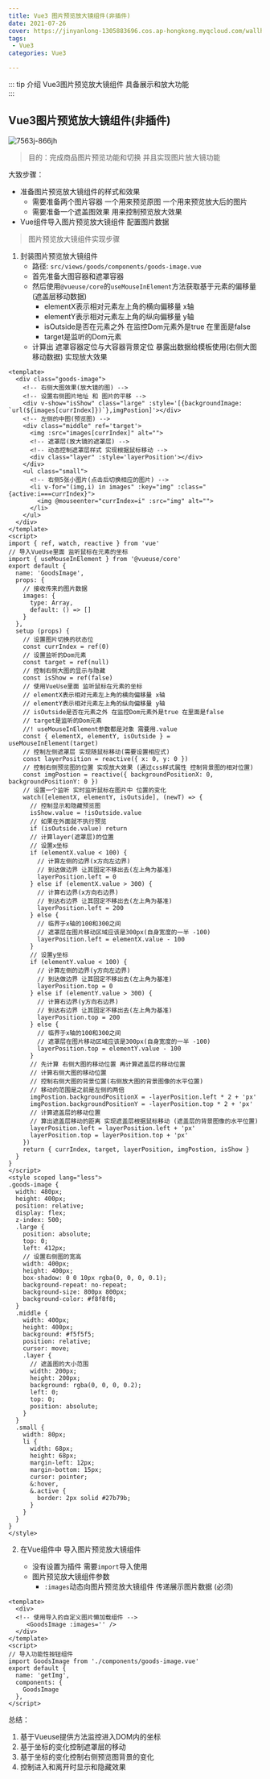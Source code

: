 ```yaml
---
title: Vue3 图片预览放大镜组件(非插件)
date: 2021-07-26
cover: https://jinyanlong-1305883696.cos.ap-hongkong.myqcloud.com/wallhaven-6o51k6.jpg
tags:
 - Vue3
categories: Vue3

---
```


::: tip 介绍
Vue3图片预览放大镜组件 具备展示和放大功能<br>
:::

<!-- more -->

## Vue3图片预览放大镜组件(非插件)

![7563j-866jh](https://jinyanlong-1305883696.cos.ap-hongkong.myqcloud.com/dzDwfGm4CykQFHK.gif)

> 目的：完成商品图片预览功能和切换 并且实现图片放大镜功能

大致步骤：

- 准备图片预览放大镜组件的样式和效果
  - 需要准备两个图片容器 一个用来预览原图 一个用来预览放大后的图片
  - 需要准备一个遮盖图效果 用来控制预览放大效果
- Vue组件导入图片预览放大镜组件 配置图片数据

> 图片预览放大镜组件实现步骤

1. 封装图片预览放大镜组件
   * 路径: `src/views/goods/components/goods-image.vue`
   * 首先准备大图容器和遮罩容器
   * 然后使用`@vueuse/core`的`useMouseInElement`方法获取基于元素的偏移量(遮盖层移动数据)
     * elementX表示相对元素左上角的横向偏移量 x轴
     * elementY表示相对元素左上角的纵向偏移量 y轴
     * isOutside是否在元素之外 在监控Dom元素外是true 在里面是false
     * target是监听的Dom元素
   * 计算出 遮罩容器定位与大容器背景定位  暴露出数据给模板使用(右侧大图移动数据) 实现放大效果

```vue
<template>
  <div class="goods-image">
    <!-- 右侧大图效果(放大镜的图) -->
    <!-- 设置右侧图片地址 和 图片的平移 -->
    <div v-show="isShow" class="large" :style='[{backgroundImage: `url(${images[currIndex]})`},imgPostion]'></div>
    <!-- 左侧的中图(预览图) -->
    <div class="middle" ref='target'>
      <img :src="images[currIndex]" alt="">
      <!-- 遮罩层(放大镜的遮罩层) -->
      <!-- 动态控制遮罩层样式 实现根据鼠标移动 -->
      <div class="layer" :style='layerPosition'></div>
    </div>
    <ul class="small">
      <!-- 右侧5张小图片(点击后切换相应的图片) -->
      <li v-for="(img,i) in images" :key="img" :class="{active:i===currIndex}">
        <img @mouseenter="currIndex=i" :src="img" alt="">
      </li>
    </ul>
  </div>
</template>
<script>
import { ref, watch, reactive } from 'vue'
// 导入VueUse里面 监听鼠标在元素的坐标
import { useMouseInElement } from '@vueuse/core'
export default {
  name: 'GoodsImage',
  props: {
    // 接收传来的图片数据
    images: {
      type: Array,
      default: () => []
    }
  },
  setup (props) {
    // 设置图片切换的状态位
    const currIndex = ref(0)
    // 设置监听的Dom元素
    const target = ref(null)
    // 控制右侧大图的显示与隐藏
    const isShow = ref(false)
    // 使用VueUse里面 监听鼠标在元素的坐标
    // elementX表示相对元素左上角的横向偏移量 x轴
    // elementY表示相对元素左上角的纵向偏移量 y轴
    // isOutside是否在元素之外 在监控Dom元素外是true 在里面是false
    // target是监听的Dom元素
    //! useMouseInElement参数都是对象 需要用.value
    const { elementX, elementY, isOutside } = useMouseInElement(target)
    // 控制左侧遮罩层 实现随鼠标移动(需要设置相应式)
    const layerPosition = reactive({ x: 0, y: 0 })
    // 控制右侧预览图的位置 实现放大效果 (通过css样式属性 控制背景图的相对位置)
    const imgPostion = reactive({ backgroundPositionX: 0, backgroundPositionY: 0 })
    // 设置一个监听 实时监听鼠标在图片中 位置的变化
    watch([elementX, elementY, isOutside], (newT) => {
      // 控制显示和隐藏预览图
      isShow.value = !isOutside.value
      // 如果在外面就不执行预览
      if (isOutside.value) return
      // 计算layer(遮罩层)的位置
      // 设置x坐标
      if (elementX.value < 100) {
        // 计算左侧的边界(x方向左边界)
        // 到达做边界 让其固定不移出去(左上角为基准)
        layerPosition.left = 0
      } else if (elementX.value > 300) {
        // 计算右边界(x方向右边界)
        // 到达右边界 让其固定不移出去(左上角为基准)
        layerPosition.left = 200
      } else {
        // 临界于x轴的100和300之间
        // 遮罩层在图片移动区域应该是300px(自身宽度的一半 -100)
        layerPosition.left = elementX.value - 100
      }
      // 设置y坐标
      if (elementY.value < 100) {
        // 计算左侧的边界(y方向左边界)
        // 到达做边界 让其固定不移出去(左上角为基准)
        layerPosition.top = 0
      } else if (elementY.value > 300) {
        // 计算右边界(y方向右边界)
        // 到达右边界 让其固定不移出去(左上角为基准)
        layerPosition.top = 200
      } else {
        // 临界于x轴的100和300之间
        // 遮罩层在图片移动区域应该是300px(自身宽度的一半 -100)
        layerPosition.top = elementY.value - 100
      }
      // 先计算 右侧大图的移动位置 再计算遮盖层的移动位置
      // 计算右侧大图的移动位置
      // 控制右侧大图的背景位置(右侧放大图的背景图像的水平位置)
      // 移动的范围是之前是左侧的两倍
      imgPostion.backgroundPositionX = -layerPosition.left * 2 + 'px'
      imgPostion.backgroundPositionY = -layerPosition.top * 2 + 'px'
      // 计算遮盖层的移动位置
      // 算出遮盖层移动的距离 实现遮盖层根据鼠标移动 (遮盖层的背景图像的水平位置)
      layerPosition.left = layerPosition.left + 'px'
      layerPosition.top = layerPosition.top + 'px'
    })
    return { currIndex, target, layerPosition, imgPostion, isShow }
  }
}
</script>
<style scoped lang="less">
.goods-image {
  width: 480px;
  height: 400px;
  position: relative;
  display: flex;
  z-index: 500;
  .large {
    position: absolute;
    top: 0;
    left: 412px;
    // 设置右侧图的宽高
    width: 400px;
    height: 400px;
    box-shadow: 0 0 10px rgba(0, 0, 0, 0.1);
    background-repeat: no-repeat;
    background-size: 800px 800px;
    background-color: #f8f8f8;
  }
  .middle {
    width: 400px;
    height: 400px;
    background: #f5f5f5;
    position: relative;
    cursor: move;
    .layer {
      // 遮盖图的大小范围
      width: 200px;
      height: 200px;
      background: rgba(0, 0, 0, 0.2);
      left: 0;
      top: 0;
      position: absolute;
    }
  }
  .small {
    width: 80px;
    li {
      width: 68px;
      height: 68px;
      margin-left: 12px;
      margin-bottom: 15px;
      cursor: pointer;
      &:hover,
      &.active {
        border: 2px solid #27b79b;
      }
    }
  }
}
</style>

```

2. 在Vue组件中 导入图片预览放大镜组件

   * 没有设置为插件 需要`import`导入使用
   * 图片预览放大镜组件参数
     * `:images`动态向图片预览放大镜组件 传递展示图片数据 (必须)

```vue
<template>
  <div>
  <!-- 使用导入的自定义图片懒加载组件 -->
     <GoodsImage :images='' />
  </div>
</template>
<script>
// 导入功能性按钮组件
import GoodsImage from './components/goods-image.vue'
export default {
  name: 'getImg',
  components: {
    GoodsImage
  },
</script>

```

总结：

1. 基于Vueuse提供方法监控进入DOM内的坐标
2. 基于坐标的变化控制遮罩层的移动
3. 基于坐标的变化控制右侧预览图背景的变化
4. 控制进入和离开时显示和隐藏效果

